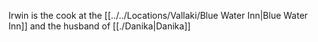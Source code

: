 Irwin is the cook at the [[../../Locations/Vallaki/Blue Water Inn|Blue Water Inn]] and the husband of [[./Danika|Danika]]